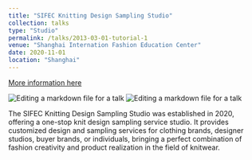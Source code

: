 ```yaml
---
title: "SIFEC Knitting Design Sampling Studio"
collection: talks
type: "Studio"
permalink: /talks/2013-03-01-tutorial-1
venue: "Shanghai Internation Fashion Education Center"
date: 2020-11-01
location: "Shanghai"
---
```


[More information here](https://www.xiaohongshu.com/discovery/item/62ca6cca000000000102d60d?app_platform=ios&app_version=8.24.4&author_share=1&share_from_user_hidden=true&type=video&xhsshare=WeixinSession&appuid=5d25cbca000000001203ce48&apptime=1708316766)

![Editing a markdown file for a talk](/images/works01.png)
![Editing a markdown file for a talk](/images/works02.png)

The SIFEC Knitting Design Sampling Studio was established in 2020, offering a one-stop knit design sampling service studio. It provides customized design and sampling services for clothing brands, designer studios, buyer brands, or individuals, bringing a perfect combination of fashion creativity and product realization in the field of knitwear.
